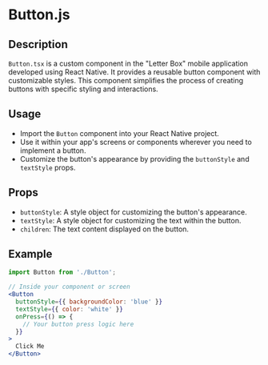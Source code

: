 # Button.js

## Description

`Button.tsx` is a custom component in the "Letter Box" mobile application developed using React Native. It provides a reusable button component with customizable styles. This component simplifies the process of creating buttons with specific styling and interactions.

## Usage

- Import the `Button` component into your React Native project.
- Use it within your app's screens or components wherever you need to implement a button.
- Customize the button's appearance by providing the `buttonStyle` and `textStyle` props.

## Props

- `buttonStyle`: A style object for customizing the button's appearance.
- `textStyle`: A style object for customizing the text within the button.
- `children`: The text content displayed on the button.

## Example

```jsx
import Button from './Button';

// Inside your component or screen
<Button
  buttonStyle={{ backgroundColor: 'blue' }}
  textStyle={{ color: 'white' }}
  onPress={() => {
    // Your button press logic here
  }}
>
  Click Me
</Button>
